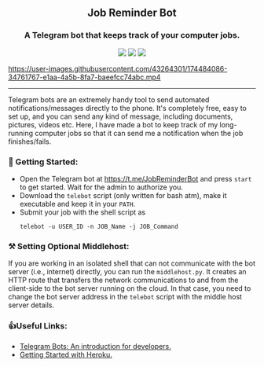 <p align="center">
  <h2 align="center">Job Reminder Bot</h2>
  <h3 align="center">A Telegram bot that keeps track of your computer jobs.</h3>
</p>

<p align="center">
  <a href="https://t.me/JobReminderBot" alt="Version"><img src="https://img.shields.io/badge/Telegram-JobReminderBot-blue.svg?style=flat&logo=telegram" /></a>  <a href="https://t.me/Koushikphy" alt="Version"><img src="https://img.shields.io/badge/Telegram-Koushik_Naskar-blue.svg?style=flat&logo=telegram" /></a>  <a href="https://telejobreminder.herokuapp.com/" alt="Version"><img src="https://img.shields.io/badge/Heroku-Deployed-brightgreen.svg?style=flat&logo=heroku" /></a>  
</p>


https://user-images.githubusercontent.com/43264301/174484086-34761767-e1aa-4a5b-8fa7-baeefcc74abc.mp4


---


Telegram bots are an extremely handy tool to send automated notifications/messages directly to the phone. It's completely free, easy to set up, and you can send any kind of message, including documents, pictures, videos etc. Here, I have made a bot to keep track of my long-running computer jobs so that it can send me a notification when the job finishes/fails.


### 🚀 Getting Started:
- Open the Telegram bot at https://t.me/JobReminderBot and press `start` to get started. Wait for the admin to authorize you.
- Download the `telebot` script (only written for bash atm), make it executable and keep it in your `PATH`.
- Submit your job with the shell script as
    ```
    telebot -u USER_ID -n JOB_Name -j JOB_Command
    ```


### ⚒ Setting Optional Middlehost:
If you are working in an isolated shell that can not communicate with the bot server (i.e., internet) directly, you can run the `middlehost.py`. It creates an HTTP route that transfers the network communications to and from the client-side to the bot server running on the cloud. In that case, you need to change the bot server address in the `telebot` script with the middle host server details.

### 👍Useful Links:
- [Telegram Bots: An introduction for developers.](https://core.telegram.org/bots)
- [Getting Started with Heroku.](https://devcenter.heroku.com/)
